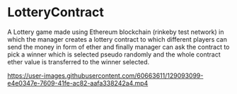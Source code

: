 # LotteryContract
A Lottery game made using Ethereum blockchain (rinkeby test network) in which the manager creates a lottery contract to which different players can send the money in form of ether and finally manager can ask the contract to pick a winner which is selected pseudo randomly and the whole contract ether value is transferred to the winner selected.

https://user-images.githubusercontent.com/60663611/129093099-e4e0347e-7609-41fe-ac82-aafa338242a4.mp4

